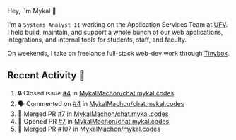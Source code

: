 Hey, I'm Mykal 👋

I'm a `Systems Analyst II` working on the Application Services Team at [UFV](https://ufv.ca). 
I help build, maintain, and support a whole bunch of our web applications, integrations, and internal tools for students, staff, and faculty.

On weekends, I take on freelance full-stack web-dev work through [Tinybox](https://tinybox.dev).

## Recent Activity 🚀

<!--START_SECTION:activity-->
1. 🔒 Closed issue [#4](https://github.com/MykalMachon/chat.mykal.codes/issues/4) in [MykalMachon/chat.mykal.codes](https://github.com/MykalMachon/chat.mykal.codes)
2. 🗣 Commented on [#4](https://github.com/MykalMachon/chat.mykal.codes/issues/4#issuecomment-2272654140) in [MykalMachon/chat.mykal.codes](https://github.com/MykalMachon/chat.mykal.codes)
3. 🎉 Merged PR [#7](https://github.com/MykalMachon/chat.mykal.codes/pull/7) in [MykalMachon/chat.mykal.codes](https://github.com/MykalMachon/chat.mykal.codes)
4. 💪 Opened PR [#7](https://github.com/MykalMachon/chat.mykal.codes/pull/7) in [MykalMachon/chat.mykal.codes](https://github.com/MykalMachon/chat.mykal.codes)
5. 🎉 Merged PR [#107](https://github.com/MykalMachon/mykal.codes/pull/107) in [MykalMachon/mykal.codes](https://github.com/MykalMachon/mykal.codes)
<!--END_SECTION:activity-->
